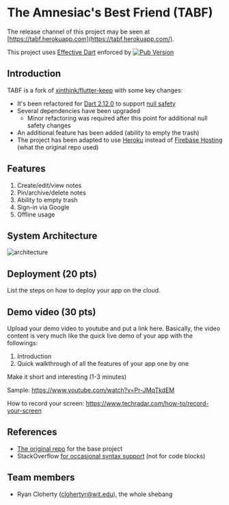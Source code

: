 # The Amnesiac's Best Friend (TABF)

The release channel of this project may be seen at [https://tabf.herokuapp.com](https://tabf.herokuapp.com/).

This project uses [Effective Dart](https://dart.dev/guides/language/effective-dart) enforced by [![Pub Version](https://img.shields.io/pub/v/flutter_lints?label=flutter_lints)](https://pub.dev/packages/flutter_lints)

## Introduction

TABF is a fork of [xinthink/flutter-keep](https://github.com/xinthink/flutter-keep) with some key changes:
- It's been refactored for [Dart 2.12.0](https://dart.dev/guides/whats-new#march-3-2021-212-release) to support [null safety](https://dart.dev/null-safety)
- Several dependencies have been upgraded
  - Minor refactoring was required after this point for additional null safety changes
- An additional feature has been added (ability to empty the trash)
- The project has been adapted to use [Heroku](https://heroku.com/) instead of [Firebase Hosting](https://firebase.google.com/products/hosting) (what the original repo used)

## Features

1. Create/edit/view notes
2. Pin/archive/delete notes
3. Ability to empty trash
4. Sign-in via Google
5. Offline usage

## System Architecture
![architecture](https://user-images.githubusercontent.com/6992149/129398251-1bb0c4be-bf9b-47de-9bce-9a124be6b0ac.png)

## Deployment (20 pts)
List the steps on how to deploy your app on the cloud.

## Demo video (30 pts)

Upload your demo video to youtube and put a link here. Basically, the video content is very much like the quick live demo of your app with the followings:
1. Introduction
3. Quick walkthrough of all the features of your app one by one

Make it short and interesting (1-3 minutes)

Sample: https://www.youtube.com/watch?v=Pr-JMqTkdEM

How to record your screen: https://www.techradar.com/how-to/record-your-screen

## References

- [The original repo](https://github.com/xinthink/flutter-keep) for the base project
- StackOverflow [for occasional syntax support](lib/service/notes_service.dart#L132) (not for code blocks)

## Team members

- Ryan Cloherty ([clohertyr@wit.edu](mailto:clohertyr@wit.edu)), the whole shebang
